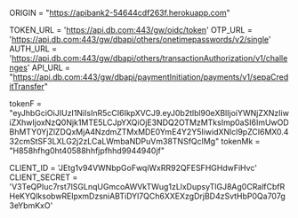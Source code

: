 


ORIGIN = "https://apibank2-54644cdf263f.herokuapp.com"

TOKEN_URL = 'https://api.db.com:443/gw/oidc/token'
OTP_URL = 'https://api.db.com:443/gw/dbapi/others/onetimepasswords/v2/single'
AUTH_URL = 'https://api.db.com:443/gw/dbapi/others/transactionAuthorization/v1/challenges'
API_URL = "https://api.db.com:443/gw/dbapi/paymentInitiation/payments/v1/sepaCreditTransfer"

tokenF = "eyJhbGciOiJIUzI1NiIsInR5cCI6IkpXVCJ9.eyJ0b2tlbl90eXBlIjoiYWNjZXNzIiwiZXhwIjoxNzQ0Njk1MTE5LCJpYXQiOjE3NDQ2OTMzMTksImp0aSI6ImUwODBhMTY0YjZlZDQxMjA4NzdmZTMxMDE0YmE4Y2Y5IiwidXNlcl9pZCI6MX0.432cmStSF3LXLG2j2zLCaLWmbaNDPuVm38TNSfQclMg"
tokenMk = "H858hfhg0ht40588hhfjpfhhd9944940jf"

CLIENT_ID = 'JEtg1v94VWNbpGoFwqiWxRR92QFESFHGHdwFiHvc'
CLIENT_SECRET = 'V3TeQPIuc7rst7lSGLnqUGmcoAWVkTWug1zLlxDupsyTlGJ8Ag0CRalfCbfRHeKYQlksobwRElpxmDzsniABTiDYl7QCh6XXEXzgDrjBD4zSvtHbP0Qa707g3eYbmKxO'

